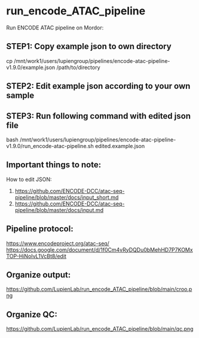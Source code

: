 # run_encode_ATAC_pipeline


Run ENCODE ATAC pipeline on Mordor:

## STEP1: Copy example json to own directory
cp /mnt/work1/users/lupiengroup/pipelines/encode-atac-pipeline-v1.9.0/example.json /path/to/directory


## STEP2: Edit example json according to your own sample

## STEP3: Run following command with edited json file
bash /mnt/work1/users/lupiengroup/pipelines/encode-atac-pipeline-v1.9.0/run_encode-atac-pipeline.sh edited.example.json
 

## Important things to note:
How to edit JSON:
1. https://github.com/ENCODE-DCC/atac-seq-pipeline/blob/master/docs/input_short.md
2. https://github.com/ENCODE-DCC/atac-seq-pipeline/blob/master/docs/input.md

## Pipeline protocol:
https://www.encodeproject.org/atac-seq/
https://docs.google.com/document/d/1f0Cm4vRyDQDu0bMehHD7P7KOMxTOP-HiNoIvL1VcBt8/edit

## Organize output:

https://github.com/LupienLab/run_encode_ATAC_pipeline/blob/main/croo.png

## Organize QC:
https://github.com/LupienLab/run_encode_ATAC_pipeline/blob/main/qc.png
